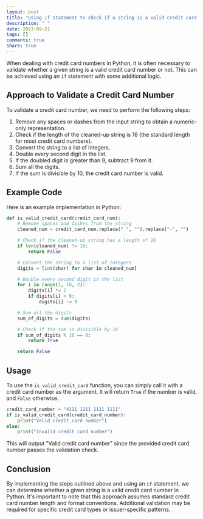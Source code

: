 ```yaml
---
layout: post
title: "Using if statement to check if a string is a valid credit card number in Python"
description: " "
date: 2023-09-21
tags: []
comments: true
share: true
---
```


When dealing with credit card numbers in Python, it is often necessary to validate whether a given string is a valid credit card number or not. This can be achieved using an `if` statement with some additional logic.

## Approach to Validate a Credit Card Number

To validate a credit card number, we need to perform the following steps:

1. Remove any spaces or dashes from the input string to obtain a numeric-only representation.
2. Check if the length of the cleaned-up string is 16 (the standard length for most credit card numbers).
3. Convert the string to a list of integers.
4. Double every second digit in the list.
5. If the doubled digit is greater than 9, subtract 9 from it.
6. Sum all the digits.
7. If the sum is divisible by 10, the credit card number is valid.

## Example Code

Here is an example implementation in Python:

```python
def is_valid_credit_card(credit_card_num):
    # Remove spaces and dashes from the string
    cleaned_num = credit_card_num.replace(" ", "").replace("-", "")

    # Check if the cleaned-up string has a length of 16
    if len(cleaned_num) != 16:
        return False

    # Convert the string to a list of integers
    digits = [int(char) for char in cleaned_num]

    # Double every second digit in the list
    for i in range(1, 16, 2):
        digits[i] *= 2
        if digits[i] > 9:
            digits[i] -= 9

    # Sum all the digits
    sum_of_digits = sum(digits)

    # Check if the sum is divisible by 10
    if sum_of_digits % 10 == 0:
        return True

    return False
```

## Usage

To use the `is_valid_credit_card` function, you can simply call it with a credit card number as the argument. It will return `True` if the number is valid, and `False` otherwise.

```python
credit_card_number = "4111 1111 1111 1111"
if is_valid_credit_card(credit_card_number):
    print("Valid credit card number")
else:
    print("Invalid credit card number")
```

This will output "Valid credit card number" since the provided credit card number passes the validation check.

## Conclusion

By implementing the steps outlined above and using an `if` statement, we can determine whether a given string is a valid credit card number in Python. It's important to note that this approach assumes standard credit card number length and format conventions. Additional validation may be required for specific credit card types or issuer-specific patterns.